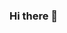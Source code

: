 ### Hi there 👋

<!--
**nickynortheastern/nickynortheastern** is a ✨ _special_ ✨ repository because its `README.md` (this file) appears on your GitHub profile.

Here are some ideas to get you started:

- 🔭 I’m currently working on ... learning how to use react
- 🌱 I’m currently learning ... discrete math
- 👯 I’m looking to collaborate on ... laughter
- 🤔 I’m looking for help with ... basic git knowledge 
- 💬 Ask me about ... giraffes
- 📫 How to reach me: ... email
- 😄 Pronouns: ... she her
- ⚡ Fun fact: ... lalalooooo
-->
